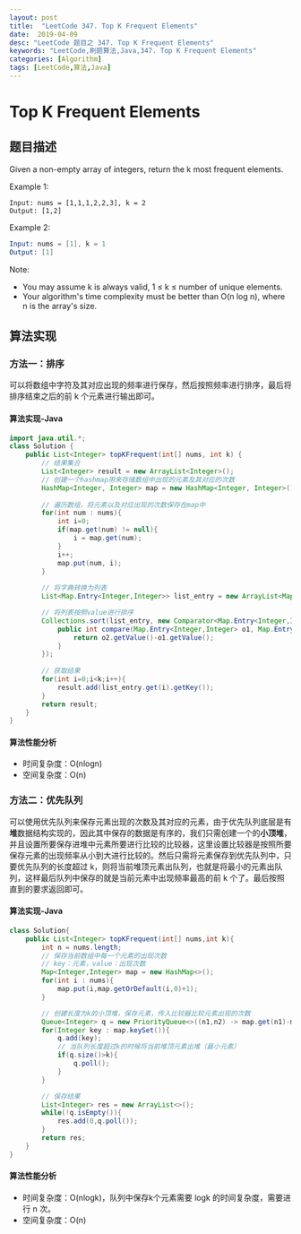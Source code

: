 ```yaml
---
layout: post
title:  "LeetCode 347. Top K Frequent Elements"
date:  2019-04-09
desc: "LeetCode 题目之 347. Top K Frequent Elements"
keywords: "LeetCode,刷题算法,Java,347. Top K Frequent Elements"
categories: [Algorithm]
tags: [LeetCode,算法,Java]
---
```

# Top K Frequent Elements

## 题目描述

Given a non-empty array of integers, return the k most frequent elements.

Example 1:

```
Input: nums = [1,1,1,2,2,3], k = 2
Output: [1,2]
```

Example 2:

```s
Input: nums = [1], k = 1
Output: [1]
```

Note:

- You may assume k is always valid, 1 ≤ k ≤ number of unique elements.
- Your algorithm's time complexity must be better than O(n log n), where n is the array's size.

## 算法实现

### 方法一：排序

可以将数组中字符及其对应出现的频率进行保存，然后按照频率进行排序，最后将排序结束之后的前 k 个元素进行输出即可。

#### 算法实现-Java

```java
import java.util.*;
class Solution {
    public List<Integer> topKFrequent(int[] nums, int k) {
        // 结果集合
        List<Integer> result = new ArrayList<Integer>();
        // 创建一个hashmap用来存储数组中出现的元素及其对应的次数
        HashMap<Integer, Integer> map = new HashMap<Integer, Integer>();
        
        // 遍历数组，将元素以及对应出现的次数保存在map中
        for(int num : nums){
            int i=0;
            if(map.get(num) != null){
                i = map.get(num);
            }
            i++;
            map.put(num, i);
        }
        
        // 将字典转换为列表
        List<Map.Entry<Integer,Integer>> list_entry = new ArrayList<Map.Entry<Integer,Integer>>(map.entrySet());

        // 将列表按照value进行排序
        Collections.sort(list_entry, new Comparator<Map.Entry<Integer,Integer>>(){
            public int compare(Map.Entry<Integer,Integer> o1, Map.Entry<Integer,Integer> o2){
                return o2.getValue()-o1.getValue();
            }
        });
        
        // 获取结果
        for(int i=0;i<k;i++){
            result.add(list_entry.get(i).getKey());
        }
        return result;
    }
}
```

#### 算法性能分析

- 时间复杂度：O(nlogn)
- 空间复杂度：O(n)

### 方法二：优先队列

可以使用优先队列来保存元素出现的次数及其对应的元素，由于优先队列底层是有**堆**数据结构实现的，因此其中保存的数据是有序的，我们只需创建一个的**小顶堆**，并且设置所要保存进堆中元素所要进行比较的比较器，这里设置比较器是按照所要保存元素的出现频率从小到大进行比较的。然后只需将元素保存到优先队列中，只要优先队列的长度超过 k，则将当前堆顶元素出队列，也就是将最小的元素出队列，这样最后队列中保存的就是当前元素中出现频率最高的前 k 个了。最后按照直到的要求返回即可。

#### 算法实现-Java

```java
class Solution{
    public List<Integer> topKFrequent(int[] nums,int k){
        int n = nums.length;
        // 保存当前数组中每一个元素的出现次数
        // key：元素，value：出现次数
        Map<Integer,Integer> map = new HashMap<>();
        for(int i : nums){
            map.put(i,map.getOrDefault(i,0)+1);
        }

        // 创建长度为k的小顶堆，保存元素，传入比较器比较元素出现的次数
        Queue<Integer> q = new PriorityQueue<>((n1,n2) -> map.get(n1)-map.get(n2));
        for(Integer key : map.keySet()){
            q.add(key);
            // 当队列长度超过k的时候将当前堆顶元素出堆（最小元素）
            if(q.size()>k){
                q.poll();
            }
        }

        // 保存结果
        List<Integer> res = new ArrayList<>();
        while(!q.isEmpty()){
            res.add(0,q.poll());
        }
        return res;
    }
}
```

#### 算法性能分析

- 时间复杂度：O(nlogk)，队列中保存k个元素需要 logk 的时间复杂度，需要进行 n 次。
- 空间复杂度：O(n)
